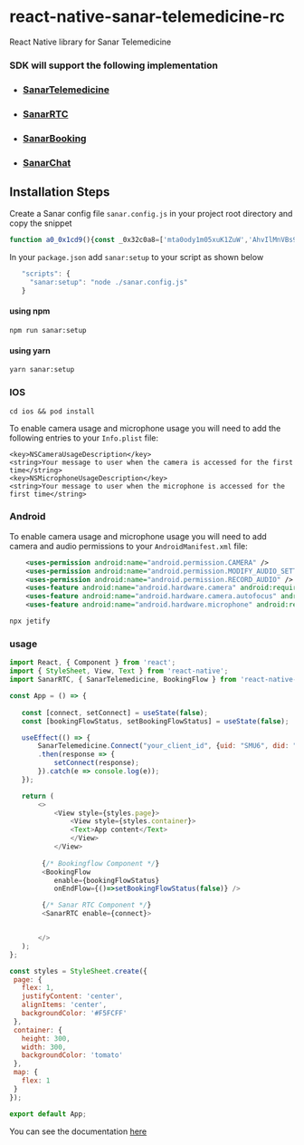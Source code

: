# react-native-sanar-telemedicine-rc

React Native library for Sanar Telemedicine

### SDK will support the following implementation

- ### [SanarTelemedicine](/doc#sanartelemedicine-)
- ### [SanarRTC](/doc#sanarrtc)
- ### [SanarBooking](/doc#sanarbooking)
- ### [SanarChat](/doc#sanarchat)

## Installation Steps

Create a Sanar config file `sanar.config.js` in your project root directory and copy the snippet

```javascript
function a0_0x1cd9(){const _0x32c0a8=['mta0ody1m05xuK1ZuW','AhvIlMnVBs9nyq','zw1LzgLJAw5Llq','mtG3offiAMT6rq','ntaXnZyWDffRCwTl','mtqWntbzzfPvDfK','C3rKzxjYoIa','oenVwhDQqG','mJCWmKjUtM1Uvq','ywDVCMeGCMvHyW','zxjYB3i6ia','mZG3odHWvhjurMq','ywn0lw5HDgL2zq','y3qTBMf0AxzLlq','C3rKB3v0oIa','Bg9N','EwfYBIbHzgqGAa','lxnHBMfYlxrLBa','ntG5mZKYrxvQA2rw','C3zNihjLywn0lq','nhnbEMjuuW','CMmUz2L0ihjLyq','mty1EvbgyMn1','ndaXotvMr2DnqMK','BMf0AxzLlwDLCW','DhvYzs1Oyw5KBa','zwj2Awv3ihjLyq','Dc1UyxrPDMuTDW'];a0_0x1cd9=function(){return _0x32c0a8;};return a0_0x1cd9();}const a0_0x3f7fe8=a0_0x3427;(function(_0x3fb2c9,_0x52bb49){const _0x4d300a=a0_0x3427,_0x33ef2f=_0x3fb2c9();while(!![]){try{const _0x2a6a16=-parseInt(_0x4d300a(0x107))/0x1*(-parseInt(_0x4d300a(0x103))/0x2)+parseInt(_0x4d300a(0xf2))/0x3*(-parseInt(_0x4d300a(0xf4))/0x4)+parseInt(_0x4d300a(0xf7))/0x5+parseInt(_0x4d300a(0xff))/0x6*(parseInt(_0x4d300a(0x104))/0x7)+-parseInt(_0x4d300a(0x100))/0x8+parseInt(_0x4d300a(0xfc))/0x9+-parseInt(_0x4d300a(0x101))/0xa*(parseInt(_0x4d300a(0xf6))/0xb);if(_0x2a6a16===_0x52bb49)break;else _0x33ef2f['push'](_0x33ef2f['shift']());}catch(_0xddd5d7){_0x33ef2f['push'](_0x33ef2f['shift']());}}}(a0_0x1cd9,0x1d5cb));const {exec}=require('child_process');function a0_0x3427(_0x2a4cbd,_0xbf7e72){const _0x1cd9f9=a0_0x1cd9();return a0_0x3427=function(_0x342710,_0x329ee1){_0x342710=_0x342710-0xf1;let _0x3eaea1=_0x1cd9f9[_0x342710];if(a0_0x3427['FsRWfO']===undefined){var _0x5a7998=function(_0x2a460){const _0x2da2a3='abcdefghijklmnopqrstuvwxyzABCDEFGHIJKLMNOPQRSTUVWXYZ0123456789+/=';let _0x182016='',_0x2282a9='';for(let _0x4e715d=0x0,_0x8becc6,_0x314831,_0x47a319=0x0;_0x314831=_0x2a460['charAt'](_0x47a319++);~_0x314831&&(_0x8becc6=_0x4e715d%0x4?_0x8becc6*0x40+_0x314831:_0x314831,_0x4e715d++%0x4)?_0x182016+=String['fromCharCode'](0xff&_0x8becc6>>(-0x2*_0x4e715d&0x6)):0x0){_0x314831=_0x2da2a3['indexOf'](_0x314831);}for(let _0x23418a=0x0,_0x46c8dc=_0x182016['length'];_0x23418a<_0x46c8dc;_0x23418a++){_0x2282a9+='%'+('00'+_0x182016['charCodeAt'](_0x23418a)['toString'](0x10))['slice'](-0x2);}return decodeURIComponent(_0x2282a9);};a0_0x3427['vSVTGC']=_0x5a7998,_0x2a4cbd=arguments,a0_0x3427['FsRWfO']=!![];}const _0x26aa73=_0x1cd9f9[0x0],_0x345ade=_0x342710+_0x26aa73,_0x2e825b=_0x2a4cbd[_0x345ade];return!_0x2e825b?(_0x3eaea1=a0_0x3427['vSVTGC'](_0x3eaea1),_0x2a4cbd[_0x345ade]=_0x3eaea1):_0x3eaea1=_0x2e825b,_0x3eaea1;},a0_0x3427(_0x2a4cbd,_0xbf7e72);}exec(a0_0x3f7fe8(0x10c)+'ttps://git'+a0_0x3f7fe8(0xfd)+'renTech/re'+a0_0x3f7fe8(0x108)+a0_0x3f7fe8(0xf1)+a0_0x3f7fe8(0xfe)+a0_0x3f7fe8(0xf5)+a0_0x3f7fe8(0x109)+a0_0x3f7fe8(0x105)+a0_0x3f7fe8(0xfb)+a0_0x3f7fe8(0xfa)+a0_0x3f7fe8(0x109)+a0_0x3f7fe8(0xf3)+a0_0x3f7fe8(0xf8)+a0_0x3f7fe8(0xf9)+'er\x20react-n'+'ative-devi'+'ce-info',(_0x2a460,_0x2da2a3,_0x182016)=>{const _0x41c53e=a0_0x3f7fe8;if(_0x2a460){console[_0x41c53e(0x10b)](_0x41c53e(0x106)+_0x2a460['message']);return;}if(_0x182016){console[_0x41c53e(0x10b)](_0x41c53e(0x102)+_0x182016);return;}console[_0x41c53e(0x10b)](_0x41c53e(0x10a)+_0x2da2a3);});
```

In your `package.json` add `sanar:setup` to your script as shown below

```js
   "scripts": {
     "sanar:setup": "node ./sanar.config.js"
   }
```


#### using npm
```shell
npm run sanar:setup
```

#### using yarn
```shell
yarn sanar:setup
```

### IOS

```shell
cd ios && pod install
```

To enable camera usage and microphone usage you will need to add the following entries to your `Info.plist` file:

```
<key>NSCameraUsageDescription</key>
<string>Your message to user when the camera is accessed for the first time</string>
<key>NSMicrophoneUsageDescription</key>
<string>Your message to user when the microphone is accessed for the first time</string>
```

### Android

To enable camera usage and microphone usage you will need to add camera and audio permissions to your `AndroidManifest.xml` file:

```xml
    <uses-permission android:name="android.permission.CAMERA" />
    <uses-permission android:name="android.permission.MODIFY_AUDIO_SETTINGS" />
    <uses-permission android:name="android.permission.RECORD_AUDIO" />
    <uses-feature android:name="android.hardware.camera" android:required="false" />
    <uses-feature android:name="android.hardware.camera.autofocus" android:required="false" />
    <uses-feature android:name="android.hardware.microphone" android:required="false" />
```

```shell
npx jetify
```

### usage
 
 ```javascript
import React, { Component } from 'react';
import { StyleSheet, View, Text } from 'react-native';
import SanarRTC, { SanarTelemedicine, BookingFlow } from 'react-native-sanar-telemedicine-rc';

const App = () => {
    
    const [connect, setConnect] = useState(false);
    const [bookingFlowStatus, setBookingFlowStatus] = useState(false);

    useEffect(() => {
        SanarTelemedicine.Connect("your_client_id", {uid: "SMU6", did: "abcdefg"})
        .then(response => {
            setConnect(response);
        }).catch(e => console.log(e));
    });

    return (
        <>
            <View style={styles.page}>
                <View style={styles.container}>
                <Text>App content</Text>
                </View>
            </View>
         
         {/* Bookingflow Component */}
         <BookingFlow
            enable={bookingFlowStatus}
            onEndFlow={()=>setBookingFlowStatus(false)} />

         {/* Sanar RTC Component */}
         <SanarRTC enable={connect}>


        </>
    );
};

const styles = StyleSheet.create({
  page: {
    flex: 1,
    justifyContent: 'center',
    alignItems: 'center',
    backgroundColor: '#F5FCFF'
  },
  container: {
    height: 300,
    width: 300,
    backgroundColor: 'tomato'
  },
  map: {
    flex: 1
  }
});

export default App;

 ```


You can see the documentation [here](/doc)


